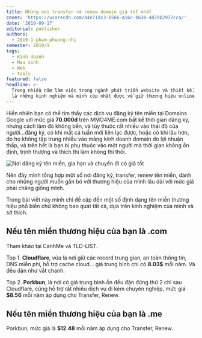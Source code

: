 ```yaml
---
title: Những nơi transfer và renew domain giá tốt nhất
cover: 'https://ucarecdn.com/b4e71dc3-6566-416c-b630-4d79b2977cca/'
date: '2019-09-17'
editorial: publisher
authors:
  - 2019-1-pham-phuong-nhi
semester: 2019/1
tags:
  - Kinh doanh
  - Mưu sinh
  - Web
  - Tools
featured: false
headline: >-
  Trong nhiều năm làm việc trong ngành phát triển website và thiết kế. Dưới đây
  là những kinh nghiệm mà mình cóp nhặt được về giữ thương hiệu online.
---
```

Hiển nhiên bạn có thể tìm thấy các dịch vụ đăng ký tên miền tại Domains Google với mức giá **70.000đ** trên MMO4ME.com bất kể thời gian đăng ký, nhưng cách làm đó không bền, và tùy thuộc rất nhiều vào thái độ của người...đăng ký, có khi mất cả tuần mới liên lạc được, hoặc có khi lâu hơn, do họ không tập trung nhiều vào mảng kinh doanh domain do lợi nhuận thấp, và trên hết là bạn bị phụ thuộc vào một người mà thời gian không ổn định, trịnh thượng và thích thì làm không thì thôi.

![Nơi đăng ký tên miền, gia hạn và chuyển đi có giá tốt](https://ucarecdn.com/03e227e9-0b63-44ff-a0e9-c0ffb69824d3/ "Nơi đăng ký tên miền, gia hạn và chuyển đi có giá tốt")

Nên đây mình tổng hợp một số nơi đăng ký, transfer, renew tên miền, dành cho những người muốn gắn bó với thương hiệu của mình lâu dài với mức giá phải chăng giống mình.

Trong bài viết này mình chỉ đề cập đến một số định dạng tên miền thương hiệu phổ biến chứ không bao quát tất cả, dựa trên kinh nghiệm của mình và sở thích.

## Nếu tên miền thương hiệu của bạn là .com

Tham khảo tại CanhMe và TLD-LIST.

Top 1. **Cloudflare**, vừa là nơi giữ các record trung gian, an toàn thông tin, DNS miễn phí, hỗ trợ cache cloud... giá trung bình chỉ có **8.03$** mỗi năm. Và đều đặn như vắt chanh.

Top 2. **Porkbun**, là nơi có giá trung bình ổn đều đặn đứng thứ 2 chỉ sau Cloudflare, cũng hỗ trợ rất nhiều dịch vụ đi kèm chuyên nghiệp, mức giá **$8.56** mỗi năm áp dụng cho Transfer, Renew.

## Nếu tên miền thương hiệu của bạn là .me

Porkbun, mức giá là **$12.48** mỗi năm áp dụng cho Transfer, Renew.
